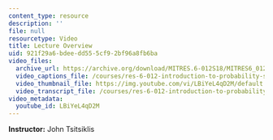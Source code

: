 ```yaml
---
content_type: resource
description: ''
file: null
resourcetype: Video
title: Lecture Overview
uid: 921f29a6-bdee-dd55-5cf9-2bf96a8fb6ba
video_files:
  archive_url: https://archive.org/download/MITRES.6-012S18/MITRES6_012S18_L24-01_300k.mp4
  video_captions_file: /courses/res-6-012-introduction-to-probability-spring-2018/dd7f26a72f4b5ad4b8ab605861ef1885_LBiYeL4qD2M.vtt
  video_thumbnail_file: https://img.youtube.com/vi/LBiYeL4qD2M/default.jpg
  video_transcript_file: /courses/res-6-012-introduction-to-probability-spring-2018/1010d6d144814035cfab412f5bda29cf_LBiYeL4qD2M.pdf
video_metadata:
  youtube_id: LBiYeL4qD2M
---
```


**Instructor:** John Tsitsiklis